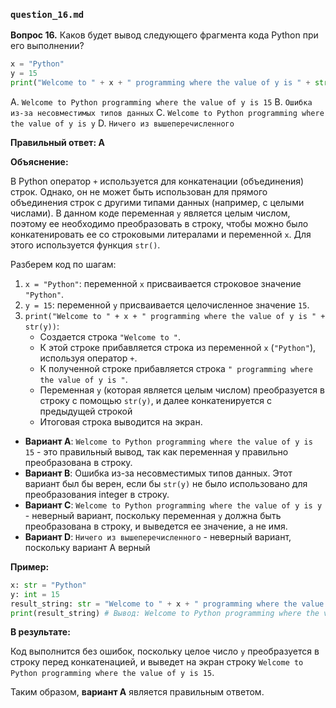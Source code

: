 ### `question_16.md`

**Вопрос 16.** Каков будет вывод следующего фрагмента кода Python при его выполнении?

```python
x = "Python"
y = 15
print("Welcome to " + x + " programming where the value of y is " + str(y))
```

A.  `Welcome to Python programming where the value of y is 15`
B.  `Ошибка из-за несовместимых типов данных`
C.  `Welcome to Python programming where the value of y is y`
D.  `Ничего из вышеперечисленного`

**Правильный ответ: A**

**Объяснение:**

В Python оператор `+` используется для конкатенации (объединения) строк. Однако, он не может быть использован для прямого объединения строк с другими типами данных (например, с целыми числами). В данном коде переменная `y` является целым числом, поэтому ее необходимо преобразовать в строку, чтобы можно было конкатенировать ее со строковыми литералами и переменной `x`. Для этого используется функция `str()`.

Разберем код по шагам:

1.  `x = "Python"`: переменной `x` присваивается строковое значение `"Python"`.
2.  `y = 15`: переменной `y` присваивается целочисленное значение `15`.
3. `print("Welcome to " + x + " programming where the value of y is " + str(y))`:
    *   Создается строка `"Welcome to "`.
    *  К этой строке прибавляется строка из переменной `x` (`"Python"`), используя оператор `+`.
    *  К полученной строке прибавляется строка `" programming where the value of y is "`.
    *  Переменная `y` (которая является целым числом) преобразуется в строку с помощью `str(y)`, и далее конкатенируется с предыдущей строкой
    *   Итоговая строка выводится на экран.
 
*   **Вариант A**:  `Welcome to Python programming where the value of y is 15`  - это правильный вывод, так как переменная y правильно преобразована в строку.
*   **Вариант B**: Ошибка из-за несовместимых типов данных.  Этот вариант был бы верен, если бы `str(y)` не было использовано для преобразования integer в строку.
*   **Вариант C**: `Welcome to Python programming where the value of y is y` - неверный вариант, поскольку переменная `y` должна быть преобразована в строку,  и выведется ее значение, а не имя.
*  **Вариант D**: `Ничего из вышеперечисленного` - неверный вариант, поскольку вариант А верный

**Пример:**

```python
x: str = "Python"
y: int = 15
result_string: str = "Welcome to " + x + " programming where the value of y is " + str(y)
print(result_string) # Вывод: Welcome to Python programming where the value of y is 15
```

**В результате:**

Код выполнится без ошибок, поскольку целое число `y` преобразуется в строку перед конкатенацией, и выведет на экран строку `Welcome to Python programming where the value of y is 15`.

Таким образом, **вариант A** является правильным ответом.

